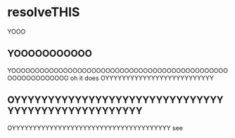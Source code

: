 # resolveTHIS
YOOO

## YOOOOOOOOOOO

YOOOOOOOOOOOOOOOOOOOOOOOOOOOOOOOOOOOOOOOOOOOOOOOOOOOOOOOOOOO
oh it does
OYYYYYYYYYYYYYYYYYYYYYYYYYY

## OYYYYYYYYYYYYYYYYYYYYYYYYYYYYYYYYYYYYYYYYYYYYYYYYYYY
OYYYYYYYYYYYYYYYYYYYYYYYYYYYYYYYYYYYYYY
see

